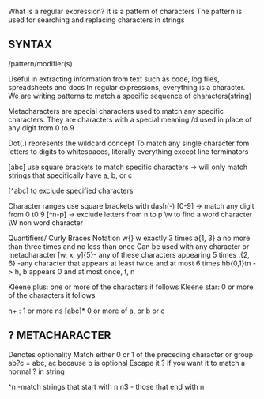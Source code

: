 What is a regular expression?
It is a pattern of characters
The pattern is used for searching and replacing characters in strings

SYNTAX
-------
/pattern/modifier(s)

Useful in extracting information from text such as code, log files, spreadsheets and docs
In regular expressions, everything is a character.
We are writing patterns to match a specific sequence of characters(string)

Metacharacters are special characters used to match any specific characters.
They are characters with a special meaning
/d used in place of any digit from 0 to 9

Dot(.)
represents the wildcard concept
To match any single character fom letters to digits to whitespaces, literally everything except line terminators

[abc] use square brackets to match specific characters -> will only match strings that specifically have a, b, or c

[^abc] to exclude specified characters

Character ranges use square brackets with dash(-)
[0-9] -> match any digit from 0 t0 9
[^n-p] -> exclude letters from n to p
\w to find a word character
\W non word character


Quantifiers/ Curly Braces Notation
w{} w exactly 3 times
a{1, 3} a no more than three times and no less than once
Can be used with any character or metacharacter
[w, x, y]{5}- any of these characters appearing  5 times
.{2, 6} -any character that appears at least twice and at most 6 times
hb{0,1}tn -> h, b appears 0 and at most once, t, n

Kleene plus: one or more of the characters it follows
Kleene star: 0 or more of the characters it follows

n+ : 1 or more ns
[abc]* 0 or more of a, or b or c

? METACHARACTER
----------------
Denotes optionality
Match either 0 or 1 of the preceding character or group
ab?c = abc, ac because b is optional
Escape it \? if you want it to match a normal ? in string

^n -match strings that start with n
n$ - those that end with n
